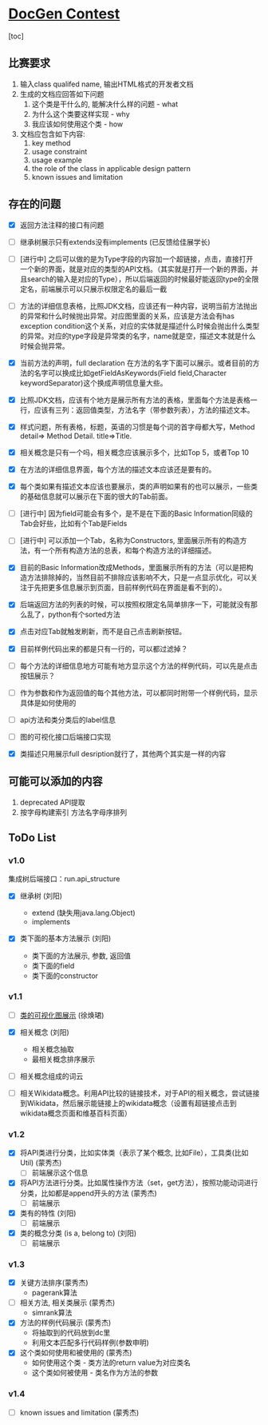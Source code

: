 # [DocGen Contest](https://dysdoc.github.io/docgen2/index.html)

[toc]

## 比赛要求

1. 输入class qualifed name, 输出HTML格式的开发者文档
2. 生成的文档应回答如下问题
   1. 这个类是干什么的, 能解决什么样的问题 - what
   2. 为什么这个类要这样实现 - why
   3. 我应该如何使用这个类 - how
3. 文档应包含如下内容:
   1. key method
   2. usage constraint
   3. usage example
   4. the role of the class in applicable design pattern
   5. known issues and limitation



## 存在的问题
- [x] 返回方法注释的接口有问题
- [ ] 继承树展示只有extends没有implements (已反馈给佳展学长)
- [ ] [进行中] 之后可以做的是为Type字段的内容加一个超链接，点击，直接打开一个新的界面，就是对应的类型的API文档。（其实就是打开一个新的界面，并且search的输入是对应的Type），所以后端返回的时候最好能返回type的全限定名，前端展示可以只展示权限定名的最后一截
- [ ] 方法的详细信息表格，比照JDK文档，应该还有一种内容，说明当前方法抛出的异常和什么时候抛出异常。对应图里面的关系，应该是方法会有has exception condition这个关系，对应的实体就是描述什么时候会抛出什么类型的异常。对应的type字段是异常类的名字，name就是空，描述文本就是什么时候会抛异常。
- [x] 当前方法的声明，full declaration 在方法的名字下面可以展示。或者目前的方法的名字可以换成比如getFieldAsKeywords(Field field,Character keywordSeparator)这个换成声明信息量大些。
- [x] 比照JDK文档，应该有个地方是展示所有方法的表格，里面每个方法是表格一行，应该有三列：返回值类型，方法名字（带参数列表），方法的描述文本。
- [x] 样式问题，所有表格，标题，英语的习惯是每个词的首字母都大写，Method detail=> Method Detail. title=>Title. 
- [x] 相关概念是只有一个吗，相关概念应该展示多个，比如Top 5，或者Top 10
- [x] 在方法的详细信息界面，每个方法的描述文本应该还是要有的。
- [x] 每个类如果有描述文本应该也要展示，类的声明如果有的也可以展示，一些类的基础信息就可以展示在下面的很大的Tab前面。
- [ ] [进行中] 因为field可能会有多个，是不是在下面的Basic Information同级的Tab会好些，比如有个Tab是Fields
- [ ] [进行中] 可以添加一个Tab，名称为Constructors, 里面展示所有的构造方法，有一个所有构造方法的总表，和每个构造方法的详细描述。
- [x] 目前的Basic Information改成Methods，里面展示所有的方法（可以是把构造方法排除掉的，当然目前不排除应该影响不大，只是一点显示优化，可以关注于先把更多信息展示到页面，目前样例代码在界面是看不到的）。
- [x] 后端返回方法的列表的时候，可以按照权限定名简单排序一下，可能就没有那么乱了，python有个sorted方法 
- [x] 点击对应Tab就触发刷新，而不是自己点击刷新按钮。
- [x] 目前样例代码出来的都是只有一行的，可以都过滤掉？
- [ ] 每个方法的详细信息地方可能有地方显示这个方法的样例代码，可以先是点击按钮展示？
- [ ] 作为参数和作为返回值的每个其他方法，可以都同时附带一个样例代码，显示具体是如何使用的
- [ ] api方法和类分类后的label信息
- [ ] 图的可视化接口后端接口实现
- [x] 类描述只用展示full desription就行了，其他两个其实是一样的内容



## 可能可以添加的内容

1. deprecated API提取
2. 按字母构建索引 方法名字母序排列

   

## ToDo List

### v1.0


集成树后端接口：run.api_structure


- [x] 继承树 (刘阳)
  - extend (缺失用java.lang.Object)
  - implements 

- [x] 类下面的基本方法展示 (刘阳)
  - 类下面的方法展示, 参数, 返回值
  - 类下面的field
  - 类下面的constructor

### v1.1 

- [ ] [类的可视化图展示](http://bigcode.fudan.edu.cn/kg/index.html#/ElementGraph/890) (徐焕珺)

- [x] 相关概念 (刘阳)
  - 相关概念抽取
  - 最相关概念排序展示
- [ ] 相关概念组成的词云 
- [ ] 相关Wikidata概念。利用API比较的链接技术，对于API的相关概念，尝试链接到Wikidata，然后展示能链接上的wikidata概念（设置有超链接点击到wikidata概念页面和维基百科页面）

### v1.2

- [x] 将API类进行分类，比如实体类（表示了某个概念, 比如File），工具类(比如Util) (蒙秀杰)
  - [ ] 前端展示这个信息

- [x] 将API方法进行分类。比如属性操作方法（set，get方法），按照功能动词进行分类，比如都是append开头的方法 (蒙秀杰)
  - [ ] 前端展示

- [x] 类有的特性 (刘阳)
  - [ ] 前端展示
- [x] 类的概念分类 (is a, belong to) (刘阳)
  - [ ] 前端展示

### v1.3

- [x] 关键方法排序(蒙秀杰)
  - pagerank算法
- [ ] 相关方法, 相关类展示 (蒙秀杰)
  - simrank算法
- [x] 方法的样例代码展示 (蒙秀杰)
  - 将抽取到的代码放到dc里
  - 利用文本匹配多行代码样例(参数申明)
- [x] 这个类如何使用和被使用的 (蒙秀杰)
  - 如何使用这个类 - 类方法的return value为对应类名
  - 这个类如何被使用 - 类名作为方法的参数

### v1.4

- [ ] known issues and limitation (蒙秀杰)


